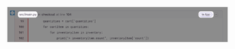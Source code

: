 ![Highlighting where in the UI to find the file name in the stack trace](./img/code-mappings-stacktrace.png)
